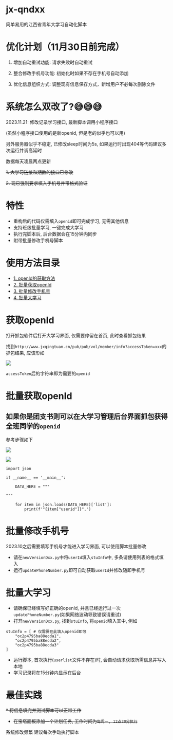 # jx-qndxx
简单易用的江西省青年大学习自动化脚本

# 优化计划（11月30日前完成）

1. 增加自动重试功能: 请求失败时自动重试

2. 整合修改手机号功能: 初始化时如果不存在手机号自动添加

3. 优化信息组织方式: 调整现有信息保存方式，新增用户不必每次删除文件


# 系统怎么双改了?😅😅😅

2023.11.21: 修改记录学习接口, 最新脚本调用小程序接口

(虽然小程序接口使用的是新openid, 但是老的似乎也可以用)

另外服务器似乎不稳定, 已修改sleep时间为5s, 如果运行时出现404等代码建议多次运行并调高延时

数据每天凌晨两点更新

<s>1. 大学习链接和期数的接口已修改</s>

<s>2. 现已强制要求填入手机号并带格式验证</s>

# 特性
* 重构后的代码仅需填入`openid`即可完成学习, 无需其他信息
* 支持班级批量学习, 一键完成大学习
* 执行完脚本后, 后台数据会在15分钟内同步
* 附带批量修改手机号脚本

# 使用方法目录
* [1. openId的获取方法](#获取openId)
* [2. 批量获取openId](#批量获取openId)
* [3. 批量修改手机号](#批量修改手机号)
* [4. 批量大学习](#批量大学习)

# 获取openId
打开抓包软件后打开大学习界面, 仅需要停留在首页, 此时查看抓包结果

找到`http://www.jxqingtuan.cn/pub/pub/vol/member/info?accessToken=xxx`的抓包结果, 应该形如

![](https://s3.bmp.ovh/imgs/2023/07/16/1e43ab91b04778ca.png)

`accessToken`后的字符串即为需要的`openid`

# 批量获取openId

## 如果你是团支书则可以在大学习管理后台界面抓包获得全班同学的`openid`
参考步骤如下

![](https://s3.bmp.ovh/imgs/2023/07/16/4b88762d3798587c.png)

![](https://s3.bmp.ovh/imgs/2023/07/16/de9363ba40593a21.png)
```
import json

if __name__ == '__main__':

    DATA_HERE = """

"""

    for item in json.loads(DATA_HERE)['list']:
        print(f'"{item["userid"]}",')
```

# 批量修改手机号
2023.10之后需要填写手机号才能进入学习界面, 可以使用脚本批量修改
* 请在`newVersionDxx.py`中将`userId`填入`stuInfo`中, 多条请使用列表的格式填入
* 运行`updatePhoneNumber.py`即可自动获取`userId`并修改随即手机号

# 批量大学习

* 请确保已经填写好正确的openId, 并且已经运行过一次`updatePhoneNumber.py`(如果网络波动导致错误请重试)
* 打开`newVersionDxx.py`, 找到`stuInfo`, 将`openid`填入其中, 例如
```
stuInfo = [ # 仅需要在此填入openid即可
    "oc2p4795ba88ecda1",
    "oc2p4795ba88ecda2",
    "oc2p4795ba88ecda3"
]
```
* 运行脚本, 首次执行(`userlist`文件不存在)时, 会自动请求获取所需信息并写入本地
* 学习记录将在15分钟内显示在后台

# 最佳实践
<s>* 将信息填完并测试脚本可以正常工作
* 在宝塔面板添加一个计划任务, 工作时间为`每周一, 12点30分执行`
</s>
系统修改频繁 建议每次手动执行脚本